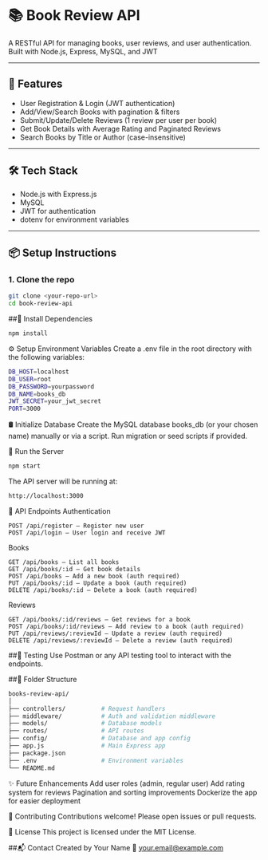 # 📚 Book Review API

A RESTful API for managing books, user reviews, and user authentication. Built with Node.js, Express, MySQL, and JWT

---

## 🚀 Features

- User Registration & Login (JWT authentication)
- Add/View/Search Books with pagination & filters
- Submit/Update/Delete Reviews (1 review per user per book)
- Get Book Details with Average Rating and Paginated Reviews
- Search Books by Title or Author (case-insensitive)

---

## 🛠️ Tech Stack

- Node.js with Express.js
- MySQL
- JWT for authentication
- dotenv for environment variables

---

## 📦 Setup Instructions

### 1. Clone the repo

```bash
git clone <your-repo-url>
cd book-review-api
```
##🐍 Install Dependencies
```bash
npm install
```
⚙️ Setup Environment Variables
Create a .env file in the root directory with the following variables:
```bash
DB_HOST=localhost
DB_USER=root
DB_PASSWORD=yourpassword
DB_NAME=books_db
JWT_SECRET=your_jwt_secret
PORT=3000

```

🛢️ Initialize Database
Create the MySQL database books_db (or your chosen name) manually or via a script.
Run migration or seed scripts if provided.

🚀 Run the Server
```bash
npm start
```
The API server will be running at:
```bash
http://localhost:3000
```
📄 API Endpoints
Authentication
```
POST /api/register – Register new user
POST /api/login – User login and receive JWT
```
Books
```
GET /api/books – List all books
GET /api/books/:id – Get book details
POST /api/books – Add a new book (auth required)
PUT /api/books/:id – Update a book (auth required)
DELETE /api/books/:id – Delete a book (auth required)
```
Reviews
```
GET /api/books/:id/reviews – Get reviews for a book
POST /api/books/:id/reviews – Add review to a book (auth required)
PUT /api/reviews/:reviewId – Update a review (auth required)
DELETE /api/reviews/:reviewId – Delete a review (auth required)
```
##🔧 Testing
Use Postman or any API testing tool to interact with the endpoints.

##📁 Folder Structure
```bash
books-review-api/
│
├── controllers/          # Request handlers  
├── middleware/           # Auth and validation middleware  
├── models/               # Database models  
├── routes/               # API routes  
├── config/               # Database and app config  
├── app.js                # Main Express app  
├── package.json  
├── .env                  # Environment variables  
└── README.md  

```
✨ Future Enhancements
Add user roles (admin, regular user)
Add rating system for reviews
Pagination and sorting improvements
Dockerize the app for easier deployment

🤝 Contributing
Contributions welcome! Please open issues or pull requests.

📄 License
This project is licensed under the MIT License.

##📬 Contact
Created by Your Name
📧 your.email@example.com
